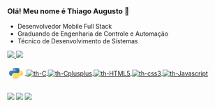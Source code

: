 ### Olá! Meu nome é Thiago Augusto 👋
- Desenvolvedor Mobile Full Stack
- Graduando de Engenharia de Controle e Automação
- Técnico de Desenvolvimento de Sistemas

<div>
  <a href="https://github.com/thsethub">
  <img height="180em" src="https://github-readme-stats-eight-theta.vercel.app/api?username=thsethub&show_icons=true&theme=nightowl&include_all_commits=true&count_private=true"/>
  <img height="180em" src="https://github-readme-stats-eight-theta.vercel.app/api/top-langs/?username=thsethub&layout=compact&langs_count=8&theme=nightowl"/>
<div>



<div style="display: inline_block"><br>
  <img align="center" alt="th-Python" height="30" width="40" src="https://raw.githubusercontent.com/devicons/devicon/master/icons/python/python-original.svg">
  <img align="center" alt="th-C" height="30" width="40" src="https://cdn.jsdelivr.net/gh/devicons/devicon/icons/c/c-original.svg" />
  <img align="center" alt="th-Cplusplus" height="30" width="40" src="https://cdn.jsdelivr.net/gh/devicons/devicon/icons/cplusplus/cplusplus-original.svg" />
  <img align="center" alt="th-HTML5" height="30" width="40" <img src="https://cdn.jsdelivr.net/gh/devicons/devicon@latest/icons/html5/html5-original.svg" />
  <img align="center" alt="th-css3" height="30" width="40" <img src="https://cdn.jsdelivr.net/gh/devicons/devicon@latest/icons/css3/css3-original.svg" />
  <img align="center" alt="th-Javascript" height="30" width="40" src="https://cdn.jsdelivr.net/gh/devicons/devicon@latest/icons/javascript/javascript-original.svg" />
</div>

##

<div>
  <a href = "mailto: thsethub@gmail.com"><img src="https://img.shields.io/badge/-Gmail-%23EA4335?style=for-the-badge&logo=gmail&logoColor=white" target="_blank"></a>
  <a href="https://www.linkedin.com/in/thiago-augustop" target="_blank"><img src="https://img.shields.io/badge/-LinkedIn-%230077B5?style=for-the-badge&logo=linkedin&logoColor=white" target="_blank"></a>
  <a href="https://instagram.com/_sp.thiago" target="_blank"><img src="https://img.shields.io/badge/-Instagram-%23E4405F?style=for-the-badge&logo=instagram&logoColor=white" target="_blank"></a>
</div>
